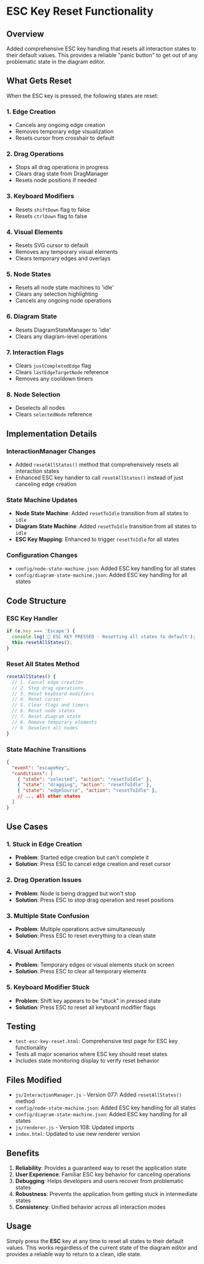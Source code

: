 # ESC Key Reset Functionality

## Overview
Added comprehensive ESC key handling that resets all interaction states to their default values. This provides a reliable "panic button" to get out of any problematic state in the diagram editor.

## What Gets Reset
When the ESC key is pressed, the following states are reset:

### 1. Edge Creation
- Cancels any ongoing edge creation
- Removes temporary edge visualization
- Resets cursor from crosshair to default

### 2. Drag Operations
- Stops all drag operations in progress
- Clears drag state from DragManager
- Resets node positions if needed

### 3. Keyboard Modifiers
- Resets `shiftDown` flag to false
- Resets `ctrlDown` flag to false

### 4. Visual Elements
- Resets SVG cursor to default
- Removes any temporary visual elements
- Clears temporary edges and overlays

### 5. Node States
- Resets all node state machines to 'idle'
- Clears any selection highlighting
- Cancels any ongoing node operations

### 6. Diagram State
- Resets DiagramStateManager to 'idle'
- Clears any diagram-level operations

### 7. Interaction Flags
- Clears `justCompletedEdge` flag
- Clears `lastEdgeTargetNode` reference
- Removes any cooldown timers

### 8. Node Selection
- Deselects all nodes
- Clears `selectedNode` reference

## Implementation Details

### InteractionManager Changes
- Added `resetAllStates()` method that comprehensively resets all interaction states
- Enhanced ESC key handler to call `resetAllStates()` instead of just canceling edge creation

### State Machine Updates
- **Node State Machine**: Added `resetToIdle` transition from all states to `idle`
- **Diagram State Machine**: Added `resetToIdle` transition from all states to `idle`
- **ESC Key Mapping**: Enhanced to trigger `resetToIdle` for all states

### Configuration Changes
- `config/node-state-machine.json`: Added ESC key handling for all states
- `config/diagram-state-machine.json`: Added ESC key handling for all states

## Code Structure

### ESC Key Handler
```javascript
if (e.key === 'Escape') {
  console.log('🚨 ESC KEY PRESSED - Resetting all states to default');
  this.resetAllStates();
}
```

### Reset All States Method
```javascript
resetAllStates() {
  // 1. Cancel edge creation
  // 2. Stop drag operations
  // 3. Reset keyboard modifiers
  // 4. Reset cursor
  // 5. Clear flags and timers
  // 6. Reset node states
  // 7. Reset diagram state
  // 8. Remove temporary elements
  // 9. Deselect all nodes
}
```

### State Machine Transitions
```json
{
  "event": "escapeKey",
  "conditions": [
    { "state": "selected", "action": "resetToIdle" },
    { "state": "dragging", "action": "resetToIdle" },
    { "state": "edgeSource", "action": "resetToIdle" },
    // ... all other states
  ]
}
```

## Use Cases

### 1. Stuck in Edge Creation
- **Problem**: Started edge creation but can't complete it
- **Solution**: Press ESC to cancel edge creation and reset cursor

### 2. Drag Operation Issues
- **Problem**: Node is being dragged but won't stop
- **Solution**: Press ESC to stop drag operation and reset positions

### 3. Multiple State Confusion
- **Problem**: Multiple operations active simultaneously
- **Solution**: Press ESC to reset everything to a clean state

### 4. Visual Artifacts
- **Problem**: Temporary edges or visual elements stuck on screen
- **Solution**: Press ESC to clear all temporary elements

### 5. Keyboard Modifier Stuck
- **Problem**: Shift key appears to be "stuck" in pressed state
- **Solution**: Press ESC to reset all keyboard modifier flags

## Testing
- `test-esc-key-reset.html`: Comprehensive test page for ESC key functionality
- Tests all major scenarios where ESC key should reset states
- Includes state monitoring display to verify reset behavior

## Files Modified
- `js/InteractionManager.js` - Version 077: Added `resetAllStates()` method
- `config/node-state-machine.json`: Added ESC key handling for all states
- `config/diagram-state-machine.json`: Added ESC key handling for all states
- `js/renderer.js` - Version 108: Updated imports
- `index.html`: Updated to use new renderer version

## Benefits
1. **Reliability**: Provides a guaranteed way to reset the application state
2. **User Experience**: Familiar ESC key behavior for canceling operations
3. **Debugging**: Helps developers and users recover from problematic states
4. **Robustness**: Prevents the application from getting stuck in intermediate states
5. **Consistency**: Unified behavior across all interaction modes

## Usage
Simply press the **ESC** key at any time to reset all states to their default values. This works regardless of the current state of the diagram editor and provides a reliable way to return to a clean, idle state.
